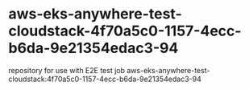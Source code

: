 # aws-eks-anywhere-test-cloudstack-4f70a5c0-1157-4ecc-b6da-9e21354edac3-94
repository for use with E2E test job aws-eks-anywhere-test-cloudstack:4f70a5c0-1157-4ecc-b6da-9e21354edac3-94
